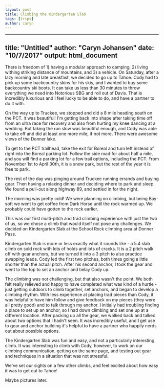 ```yaml
---
layout: post
title: Climbing the Kindergarten Slab
tags: [trips]
author: caryn
---
```

---
title: "Untitled"
author: "Caryn Johansen"
date: "10/7/2017"
output: html_document
---
There is freedom of 1) having a modular approach to camping, 2) living withing striking distance of mountains, and 3) a vehicle. On Saturday, after a lazy morning and late breakfast, we decided to go up to Tahoe. Cody had to pick up some backcountry skins for his skis, and I wanted to buy some backcountry ski boots. It can take us less than 30 minutes to throw everything we need into Notorious SBG and roll out of Davis. That is incredibly luxurious and I feel lucky to be able to do, and have a partner to do it with.

On the way up to Truckee, we stopped and did a 8 mile heading south on the PCT. It was beautiful! I'm getting back into shape after taking time off from an ultra race for recovery and also from hurting my knee dancing at a wedding. But taking the run slow was beautiful enough, and Cody was able to take off and did at least one more mile, if not more. There were awesome views of the Donner lake.

To get to the PCT trailhead, take the exit for Boreal and turn left instead of right into the Boreal parking lot. Follow the side road for about half a mile, and you will find a parking lot for a few trail options, including the PCT. From November 1st to April 30th, it is a snow park, but the rest of the year it is free to park.

The rest of the day was pinging around Truckee running errands and buying gear. Then having a relaxing dinner and deciding where to park and sleep. We found a pull-out along highway 89, and settled in for the night.

The morning was pretty cold! We were planning on climbing, but being Bay-soft we went to get coffee from Dark Horse until the rock warmed up. We probably could have gotten to the rock earlier.

This was our first multi-pitch and trad climbing experience with just the two of us, so we chose a climb that would itself not pose any challenges. We decided on Kindergarten Slab at the School Rock climbing area at Donner Pass.

Kindergarten Slab is more or less exactly what it sounds like - a 5.4 slab climb on sold rock with lots of holds and lots of cracks. It is a 2 pitch walk off with gear anchors, but we turned it into a 3 pitch to also practice swapping leads. Cody led the first two pitches, both times going a little shorter than the actual pitch. After his second anchor, I took the gear and went to the top to set an anchor and belay Cody up.

The climbing was not challenging, but that also wasn't the point. We both felt really relieved and happy to have completed what was kind of a hurtle - just getting outdoors to climb together, set anchors, and began to develop a climbing rhythm. With less experience at placing trad pieces than Cody, it was helpful to have him follow and give feedback on my pieces (they were all pretty good) and to talk through my anchor. I initially had troubling finding a place to set up an anchor, so I had down climbing and set one up at a different location. After packing up all the gear, we walked back and talked about two options that I hadn't seen. It was incredibly useful, and I get use to gear and anchor building it's helpful to have a partner who happily nerds out about possible options.

The Kindergarten Slab was fun and easy, and not a particularly interesting climb. It was interesting to climb with Cody, however, to work on our climbing communication, getting on the same page, and testing out gear and techniques in a situation that was not stressful.

We've set our sights on a few other climbs, and feel excited about how easy it was to get out to Tahoe!

Maybe pictures later.
